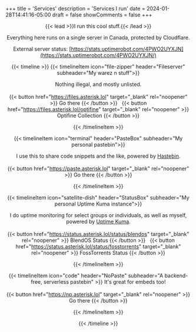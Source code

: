 +++
title = 'Services'
description = 'Services I run'
date = 2024-01-28T14:41:16-05:00
draft = false
showComments = false
+++

<div align="center">

{{< lead >}}I run this cool stuff.{{< /lead >}}

Everything here runs on a single server in Canada, protected by Cloudflare.
  
External server status: [https://stats.uptimerobot.com/4PWO2UYXJN](https://stats.uptimerobot.com/4PWO2UYXJN/)

{{< timeline >}}
{{< timelineItem icon="file-zipper" header="Fileserver" subheader="My warez n stuff">}}

Nothing illegal, and mostly unlisted.
<br><br>
{{< button href="https://files.asterisk.lol" target="_blank" rel="noopener" >}}
Go there
{{< /button >}}
&nbsp; 
{{< button href="https://files.asterisk.lol/optifine" target="_blank" rel="noopener" >}}
Optifine Collection
{{< /button >}}

{{< /timelineItem >}}

{{< timelineItem icon="terminal" header="PasteBox" subheader="My personal pastebin">}}

I use this to share code snippets and the like, powered by <a href="https://github.com/toptal/haste-server" target="_blank" rel="noopener noreferrer">Hastebin</a>.
<br><br>
{{< button href="https://paste.asterisk.lol" target="_blank" rel="noopener" >}}
Go there
{{< /button >}}

{{< /timelineItem >}}

{{< timelineItem icon="satellite-dish" header="StatusBox" subheader="My personal Uptime Kuma instance">}}

I do uptime monitoring for select groups or individuals, as well as myself, powered by <a href="https://uptime.kuma.pet/" target="_blank" rel="noopener noreferrer">Uptime Kuma</a>.
<br><br>
{{< button href="https://status.asterisk.lol/status/blendos" target="_blank" rel="noopener" >}}
BlendOS Status
{{< /button >}}
&nbsp;
{{< button href="https://status.asterisk.lol/status/fosstorrents" target="_blank" rel="noopener" >}}
FossTorrents Status
{{< /button >}}

{{< /timelineItem >}}

{{< timelineItem icon="code" header="NoPaste" subheader="A backend-free, serverless pastebin" >}}
It's great for embeds too!
<br><br>
{{< button href="https://np.asterisk.lol" target="_blank" rel="noopener" >}}
Go there
{{< /button >}}

{{< /timelineItem >}}

{{< /timeline >}}

</div>
